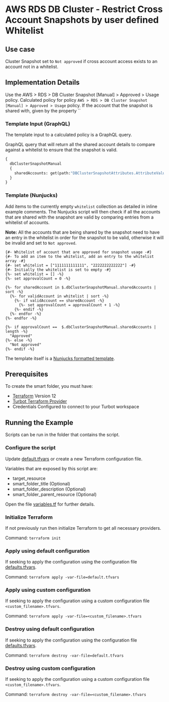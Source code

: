 # AWS RDS DB Cluster - Restrict Cross Account Snapshots by user defined Whitelist

## Use case

Cluster Snapshot set to `Not approved` if cross account access exists to an account not in a whitelist.

## Implementation Details

Use the AWS > RDS > DB Cluster Snapshot [Manual] > Approved > Usage policy.
Calculated policy for policy `AWS > RDS > DB Cluster Snapshot [Manual] > Approved > Usage` policy.
If the account that the snapshot is shared with, given by the property ``

### Template Input (GraphQL)

The template input to a calculated policy is a GraphQL query.

GraphQL query that will return all the shared account details to compare against a whitelist to ensure that the
snapshot is valid.

```graphql
{
  dbClusterSnapshotManual 
  {
    sharedAccounts: get(path:"DBClusterSnapshotAttributes.AttributeValues")
  }
}
```

### Template (Nunjucks)

Add items to the currently empty `whitelist` collection as detailed in inline example comments.
The Nunjucks script will then check if all the accounts that are shared with the snapshot are valid by comparing 
entries from a whitelist of accounts.

**Note:** All the accounts that are being shared by the snapshot need to have an entry in the whitelist in order
for the snapshot to be valid, otherwise it will be invalid and set to `Not approved`.

```nunjucks
{#- Whitelist of account that are approved for snapshot usage -#}
{#- To add an item to the whitelist, add an entry to the whitelist array -#}
{#- set whitelist = ["1111111111111", "2222222222222"] -#}
{#- Initially the whitelist is set to empty -#}
{%- set whitelist = [] -%}
{%- set approvalCount = 0 -%}

{%- for sharedAccount in $.dbClusterSnapshotManual.sharedAccounts | sort -%}
  {%- for validAccount in whitelist | sort -%}
    {%- if validAccount == sharedAccount -%}
      {%- set approvalCount = approvalCount + 1 -%}
    {%- endif -%}
  {%- endfor -%}
{%- endfor -%}

{%- if approvalCount ==  $.dbClusterSnapshotManual.sharedAccounts | length -%}
  "Approved"
{%- else -%}
  "Not approved"
{%- endif -%}
```

The template itself is a [Nunjucks formatted template](https://mozilla.github.io/nunjucks/templating.html).

## Prerequisites

To create the smart folder, you must have:

- [Terraform](https://www.terraform.io) Version 12
- [Turbot Terraform Provider](https://turbot.com/v5/docs/reference/terraform)
- Credentials Configured to connect to your Turbot workspace

## Running the Example

Scripts can be run in the folder that contains the script.

### Configure the script

Update [default.tfvars](default.tfvars) or create a new Terraform configuration file.

Variables that are exposed by this script are:

- target_resource
- smart_folder_title (Optional)
- smart_folder_description (Optional)
- smart_folder_parent_resource (Optional)

Open the file [variables.tf](variables.tf) for further details.

### Initialize Terraform

If not previously run then initialize Terraform to get all necessary providers.

Command: `terraform init`

### Apply using default configuration

If seeking to apply the configuration using the configuration file [defaults.tfvars](defaults.tfvars).

Command: `terraform apply -var-file=default.tfvars`

### Apply using custom configuration

If seeking to apply the configuration using a custom configuration file `<custom_filename>.tfvars`.

Command: `terraform apply -var-file=<custom_filename>.tfvars`

### Destroy using default configuration

If seeking to apply the configuration using the configuration file [defaults.tfvars](defaults.tfvars).

Command: `terraform destroy -var-file=default.tfvars`

### Destroy using custom configuration

If seeking to apply the configuration using a custom configuration file `<custom_filename>.tfvars`.

Command: `terraform destroy -var-file=<custom_filename>.tfvars`
